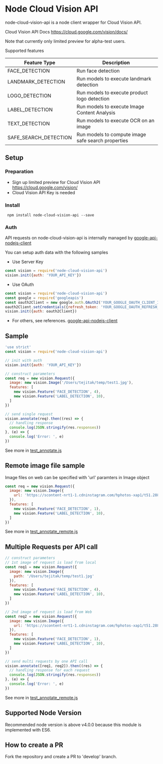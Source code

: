 # Node Cloud Vision API
node-cloud-vision-api is a node client wrapper for Cloud Vision API.

Cloud Vision API Docs
https://cloud.google.com/vision/docs/

Note that currently only limited preview for alpha-test users.

Supported features

Feature Type  | Description
------------- | -------------
FACE_DETECTION  | Run face detection
LANDMARK_DETECTION  | Run models to execute landmark detection
LOGO_DETECTION | Run models to execute product logo detection
LABEL_DETECTION | Run models to execute Image Content Analysis
TEXT_DETECTION | Run models to execute OCR on an image
SAFE_SEARCH_DETECTION | Run models to compute image safe search properties


## Setup
### Preparation
- Sign up limited preview for Cloud Vision API https://cloud.google.com/vision/
- Cloud Vision API Key is needed

### Install
` npm install node-cloud-vision-api --save`

### Auth
API requests on node-cloud-vision-api is internally managed by [google-api-nodejs-client](https://github.com/google/google-api-nodejs-client/)

You can setup auth data with the following samples

* Use Server Key
```JavaScript
const vision = require('node-cloud-vision-api')
vision.init({auth: 'YOUR_API_KEY'})
```

* Use OAuth
```JavaScript
const vision = require('node-cloud-vision-api')
const google = require('googleapis')
const oauth2Client = new google.auth.OAuth2('YOUR_GOOGLE_OAUTH_CLIENT_ID', 'YOUR_GOOGLE_OAUTH_SECRET', 'YOUR_GOOGLE_OAUTH_CALLBACK_URL')
oauth2Client.setCredentials({refresh_token: 'YOUR_GOOGLE_OAUTH_REFRESH_TOKEN'})
vision.init({auth: oauth2Client})
```

* For others, see references.
[google-api-nodejs-client](https://github.com/google/google-api-nodejs-client/)

## Sample

```JavaScript
'use strict'
const vision = require('node-cloud-vision-api')

// init with auth
vision.init({auth: 'YOUR_API_KEY'})

// construct parameters
const req = new vision.Request({
  image: new vision.Image('/Users/tejitak/temp/test1.jpg'),
  features: [
    new vision.Feature('FACE_DETECTION', 4),
    new vision.Feature('LABEL_DETECTION', 10),
  ]
})

// send single request
vision.annotate(req).then((res) => {
  // handling response
  console.log(JSON.stringify(res.responses))
}, (e) => {
  console.log('Error: ', e)
})
```
See more in [test_annotate.js](https://github.com/tejitak/node-cloud-vision-api/blob/master/test_annotate.js)

## Remote image file sample
Image files on web can be specified with 'url' paramters in Image object

```JavaScript
const req = new vision.Request({
  image: new vision.Image({
    url: 'https://scontent-nrt1-1.cdninstagram.com/hphotos-xap1/t51.2885-15/e35/12353236_1220803437936662_68557852_n.jpg'
  }),
  features: [
    new vision.Feature('FACE_DETECTION', 1),
    new vision.Feature('LABEL_DETECTION', 10),
  ]
})
```
See more in [test_annotate_remote.js](https://github.com/tejitak/node-cloud-vision-api/blob/master/test_annotate_remote.js)

## Multiple Requests per API call

```JavaScript
// construct parameters
// 1st image of request is load from local
const req1 = new vision.Request({
  image: new vision.Image({
    path: '/Users/tejitak/temp/test1.jpg'
  }),
  features: [
    new vision.Feature('FACE_DETECTION', 4),
    new vision.Feature('LABEL_DETECTION', 10),
  ]
})

// 2nd image of request is load from Web
const req2 = new vision.Request({
  image: new vision.Image({
    url: 'https://scontent-nrt1-1.cdninstagram.com/hphotos-xap1/t51.2885-15/e35/12353236_1220803437936662_68557852_n.jpg'
  }),
  features: [
    new vision.Feature('FACE_DETECTION', 1),
    new vision.Feature('LABEL_DETECTION', 10),
  ]
})

// send multi requests by one API call
vision.annotate([req1, req2]).then((res) => {
  // handling response for each request
  console.log(JSON.stringify(res.responses))
}, (e) => {
  console.log('Error: ', e)
})
```
See more in [test_annotate_remote.js](https://github.com/tejitak/node-cloud-vision-api/blob/master/test_annotate_remote.js)

## Supported Node Version

Recommended node version is above v4.0.0 because this module is implemented with ES6.


## How to create a PR

Fork the repository and create a PR to 'develop' branch.
